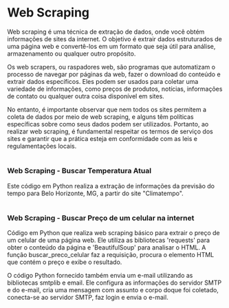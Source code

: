 # Web Scraping

Web scraping é uma técnica de extração de dados, onde você obtém informações de sites da internet. O objetivo é extrair dados estruturados de uma página web e convertê-los em um formato que seja útil 
para análise, armazenamento ou qualquer outro propósito.

Os web scrapers, ou raspadores web, são programas que automatizam o processo de navegar por páginas da web, fazer o download do conteúdo e extrair dados específicos. Eles podem ser usados para coletar uma 
variedade de informações, como preços de produtos, notícias, informações de contato ou qualquer outra coisa disponível em sites.

No entanto, é importante observar que nem todos os sites permitem a coleta de dados por meio de web scraping, e alguns têm políticas específicas sobre como seus dados podem ser utilizados. Portanto, ao 
realizar web scraping, é fundamental respeitar os termos de serviço dos sites e garantir que a prática esteja em conformidade com as leis e regulamentações locais.

<h1></h1>

### Web Scraping - Buscar Temperatura Atual

Este código em Python realiza a extração de informações da previsão do tempo para Belo Horizonte, MG, a partir do site "Climatempo". 

<h1></h1>

### Web Scraping - Buscar Preço de um celular na internet

Código em Python que realiza web scraping básico para extrair o preço de um celular de uma página web. Ele utiliza as bibliotecas 'requests' para obter o conteúdo da página e 'BeautifulSoup' para analisar o HTML. 
A função buscar_preco_celular faz a requisição, procura o elemento HTML que contém o preço e exibe o resultado.

O código Python fornecido também envia um e-mail utilizando as bibliotecas smtplib e email. Ele configura as informações do servidor SMTP e do e-mail, cria uma mensagem com assunto e corpo doque foi coletado, 
conecta-se ao servidor SMTP, faz login e envia o e-mail.

<h1></h1>
